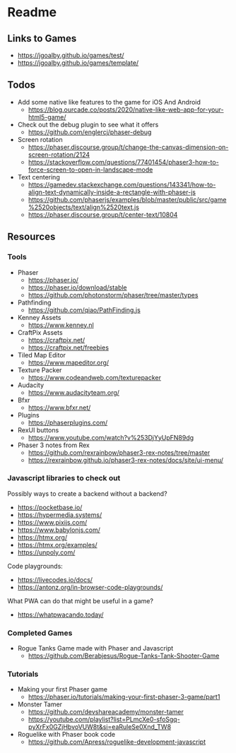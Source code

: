 # Readme

## Links to Games
- https://jgoalby.github.io/games/test/
- https://jgoalby.github.io/games/template/

## Todos
- Add some native like features to the game for iOS And Android
  - https://blog.ourcade.co/posts/2020/native-like-web-app-for-your-html5-game/
- Check out the debug plugin to see what it offers
  - https://github.com/englercj/phaser-debug
- Screen rotation
  - https://phaser.discourse.group/t/change-the-canvas-dimension-on-screen-rotation/2124
  - https://stackoverflow.com/questions/77401454/phaser3-how-to-force-screen-to-open-in-landscape-mode
- Text centering
  - https://gamedev.stackexchange.com/questions/143341/how-to-align-text-dynamically-inside-a-rectangle-with-phaser-js
  - https://github.com/phaserjs/examples/blob/master/public/src/game%2520objects/text/align%2520text.js
  - https://phaser.discourse.group/t/center-text/10804

## Resources

### Tools

- Phaser
  - https://phaser.io/
  - https://phaser.io/download/stable
  - https://github.com/photonstorm/phaser/tree/master/types
- Pathfinding
  - https://github.com/qiao/PathFinding.js
- Kenney Assets
  - https://www.kenney.nl
- CraftPix Assets
  - https://craftpix.net/
  - https://craftpix.net/freebies
- Tiled Map Editor
  - https://www.mapeditor.org/
- Texture Packer
  - https://www.codeandweb.com/texturepacker
- Audacity
  - https://www.audacityteam.org/
- Bfxr
  - https://www.bfxr.net/
- Plugins
  - https://phaserplugins.com/
- RexUI buttons
  - https://www.youtube.com/watch?v%253DjYyUpFN89dg
- Phaser 3 notes from Rex
  - https://github.com/rexrainbow/phaser3-rex-notes/tree/master
  - https://rexrainbow.github.io/phaser3-rex-notes/docs/site/ui-menu/


### Javascript libraries to check out

Possibly ways to create a backend without a backend?
- https://pocketbase.io/
- https://hypermedia.systems/
- https://www.pixijs.com/
- https://www.babylonjs.com/
- https://htmx.org/
- https://htmx.org/examples/
- https://unpoly.com/

Code playgrounds:
- https://livecodes.io/docs/
- https://antonz.org/in-browser-code-playgrounds/

What PWA can do that might be useful in a game?
- https://whatpwacando.today/

### Completed Games

- Rogue Tanks Game made with Phaser and Javascript
  - https://github.com/Berabjesus/Rogue-Tanks-Tank-Shooter-Game

### Tutorials

- Making your first Phaser game
  - https://phaser.io/tutorials/making-your-first-phaser-3-game/part1
- Monster Tamer
  - https://github.com/devshareacademy/monster-tamer
  - https://youtube.com/playlist?list=PLmcXe0-sfoSgq-pyXrFx0GZjHbvoVUW8t&si=eaRuleSe0Xnd_TW8
- Roguelike with Phaser book code
  - https://github.com/Apress/roguelike-development-javascript
